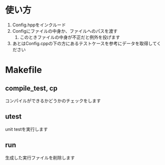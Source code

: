 # 使い方
1. Config.hppをインクルード
2. Configにファイルの中身か、ファイルへのパスを渡す
   1. このときファイルの中身が不正だと例外を投げます
3. あとはConfig.cppの下の方にあるテストケースを参考にデータを取得してください

# Makefile
## compile_test, cp
コンパイルができるかどうかのチェックをします

## utest
unit testを実行します

## run
生成した実行ファイルを削除します